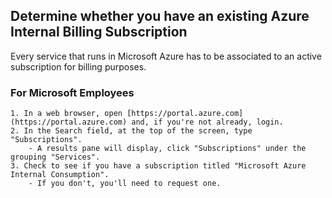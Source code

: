 ## Determine whether you have an existing Azure Internal Billing Subscription

Every service that runs in Microsoft Azure has to be associated to an active subscription for billing purposes.

### For Microsoft Employees

    1. In a web browser, open [https://portal.azure.com](https://portal.azure.com) and, if you're not already, login.
    2. In the Search field, at the top of the screen, type "Subscriptions".
        - A results pane will display, click "Subscriptions" under the grouping "Services".
    3. Check to see if you have a subscription titled "Microsoft Azure Internal Consumption".
        - If you don't, you'll need to request one.
